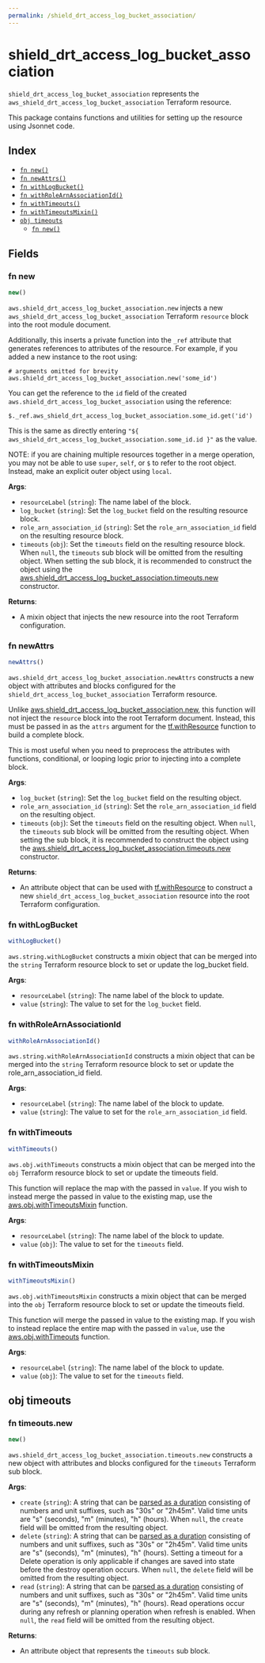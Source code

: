 ```yaml
---
permalink: /shield_drt_access_log_bucket_association/
---
```


# shield_drt_access_log_bucket_association

`shield_drt_access_log_bucket_association` represents the `aws_shield_drt_access_log_bucket_association` Terraform resource.



This package contains functions and utilities for setting up the resource using Jsonnet code.


## Index

* [`fn new()`](#fn-new)
* [`fn newAttrs()`](#fn-newattrs)
* [`fn withLogBucket()`](#fn-withlogbucket)
* [`fn withRoleArnAssociationId()`](#fn-withrolearnassociationid)
* [`fn withTimeouts()`](#fn-withtimeouts)
* [`fn withTimeoutsMixin()`](#fn-withtimeoutsmixin)
* [`obj timeouts`](#obj-timeouts)
  * [`fn new()`](#fn-timeoutsnew)

## Fields

### fn new

```ts
new()
```


`aws.shield_drt_access_log_bucket_association.new` injects a new `aws_shield_drt_access_log_bucket_association` Terraform `resource`
block into the root module document.

Additionally, this inserts a private function into the `_ref` attribute that generates references to attributes of the
resource. For example, if you added a new instance to the root using:

    # arguments omitted for brevity
    aws.shield_drt_access_log_bucket_association.new('some_id')

You can get the reference to the `id` field of the created `aws.shield_drt_access_log_bucket_association` using the reference:

    $._ref.aws_shield_drt_access_log_bucket_association.some_id.get('id')

This is the same as directly entering `"${ aws_shield_drt_access_log_bucket_association.some_id.id }"` as the value.

NOTE: if you are chaining multiple resources together in a merge operation, you may not be able to use `super`, `self`,
or `$` to refer to the root object. Instead, make an explicit outer object using `local`.

**Args**:
  - `resourceLabel` (`string`): The name label of the block.
  - `log_bucket` (`string`): Set the `log_bucket` field on the resulting resource block.
  - `role_arn_association_id` (`string`): Set the `role_arn_association_id` field on the resulting resource block.
  - `timeouts` (`obj`): Set the `timeouts` field on the resulting resource block. When `null`, the `timeouts` sub block will be omitted from the resulting object. When setting the sub block, it is recommended to construct the object using the [aws.shield_drt_access_log_bucket_association.timeouts.new](#fn-timeoutsnew) constructor.

**Returns**:
- A mixin object that injects the new resource into the root Terraform configuration.


### fn newAttrs

```ts
newAttrs()
```


`aws.shield_drt_access_log_bucket_association.newAttrs` constructs a new object with attributes and blocks configured for the `shield_drt_access_log_bucket_association`
Terraform resource.

Unlike [aws.shield_drt_access_log_bucket_association.new](#fn-new), this function will not inject the `resource`
block into the root Terraform document. Instead, this must be passed in as the `attrs` argument for the
[tf.withResource](https://github.com/tf-libsonnet/core/tree/main/docs#fn-withresource) function to build a complete block.

This is most useful when you need to preprocess the attributes with functions, conditional, or looping logic prior to
injecting into a complete block.

**Args**:
  - `log_bucket` (`string`): Set the `log_bucket` field on the resulting object.
  - `role_arn_association_id` (`string`): Set the `role_arn_association_id` field on the resulting object.
  - `timeouts` (`obj`): Set the `timeouts` field on the resulting object. When `null`, the `timeouts` sub block will be omitted from the resulting object. When setting the sub block, it is recommended to construct the object using the [aws.shield_drt_access_log_bucket_association.timeouts.new](#fn-timeoutsnew) constructor.

**Returns**:
  - An attribute object that can be used with [tf.withResource](https://github.com/tf-libsonnet/core/tree/main/docs#fn-withresource) to construct a new `shield_drt_access_log_bucket_association` resource into the root Terraform configuration.


### fn withLogBucket

```ts
withLogBucket()
```

`aws.string.withLogBucket` constructs a mixin object that can be merged into the `string`
Terraform resource block to set or update the log_bucket field.



**Args**:
  - `resourceLabel` (`string`): The name label of the block to update.
  - `value` (`string`): The value to set for the `log_bucket` field.


### fn withRoleArnAssociationId

```ts
withRoleArnAssociationId()
```

`aws.string.withRoleArnAssociationId` constructs a mixin object that can be merged into the `string`
Terraform resource block to set or update the role_arn_association_id field.



**Args**:
  - `resourceLabel` (`string`): The name label of the block to update.
  - `value` (`string`): The value to set for the `role_arn_association_id` field.


### fn withTimeouts

```ts
withTimeouts()
```

`aws.obj.withTimeouts` constructs a mixin object that can be merged into the `obj`
Terraform resource block to set or update the timeouts field.

This function will replace the map with the passed in `value`. If you wish to instead merge the
passed in value to the existing map, use the [aws.obj.withTimeoutsMixin](TODO) function.

**Args**:
  - `resourceLabel` (`string`): The name label of the block to update.
  - `value` (`obj`): The value to set for the `timeouts` field.


### fn withTimeoutsMixin

```ts
withTimeoutsMixin()
```

`aws.obj.withTimeoutsMixin` constructs a mixin object that can be merged into the `obj`
Terraform resource block to set or update the timeouts field.

This function will merge the passed in value to the existing map. If you wish
to instead replace the entire map with the passed in `value`, use the [aws.obj.withTimeouts](TODO)
function.


**Args**:
  - `resourceLabel` (`string`): The name label of the block to update.
  - `value` (`obj`): The value to set for the `timeouts` field.


## obj timeouts



### fn timeouts.new

```ts
new()
```


`aws.shield_drt_access_log_bucket_association.timeouts.new` constructs a new object with attributes and blocks configured for the `timeouts`
Terraform sub block.



**Args**:
  - `create` (`string`): A string that can be [parsed as a duration](https://pkg.go.dev/time#ParseDuration) consisting of numbers and unit suffixes, such as &#34;30s&#34; or &#34;2h45m&#34;. Valid time units are &#34;s&#34; (seconds), &#34;m&#34; (minutes), &#34;h&#34; (hours). When `null`, the `create` field will be omitted from the resulting object.
  - `delete` (`string`): A string that can be [parsed as a duration](https://pkg.go.dev/time#ParseDuration) consisting of numbers and unit suffixes, such as &#34;30s&#34; or &#34;2h45m&#34;. Valid time units are &#34;s&#34; (seconds), &#34;m&#34; (minutes), &#34;h&#34; (hours). Setting a timeout for a Delete operation is only applicable if changes are saved into state before the destroy operation occurs. When `null`, the `delete` field will be omitted from the resulting object.
  - `read` (`string`): A string that can be [parsed as a duration](https://pkg.go.dev/time#ParseDuration) consisting of numbers and unit suffixes, such as &#34;30s&#34; or &#34;2h45m&#34;. Valid time units are &#34;s&#34; (seconds), &#34;m&#34; (minutes), &#34;h&#34; (hours). Read operations occur during any refresh or planning operation when refresh is enabled. When `null`, the `read` field will be omitted from the resulting object.

**Returns**:
  - An attribute object that represents the `timeouts` sub block.
